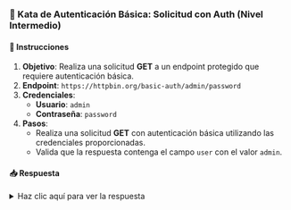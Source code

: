 ### **🔐 Kata de Autenticación Básica: Solicitud con Auth (Nivel Intermedio)**

#### 📑 Instrucciones

1. **Objetivo**: Realiza una solicitud **GET** a un endpoint protegido que requiere autenticación básica.
2. **Endpoint**: `https://httpbin.org/basic-auth/admin/password`
3. **Credenciales**:
   - **Usuario**: `admin`
   - **Contraseña**: `password`
4. **Pasos**:
   - Realiza una solicitud **GET** con autenticación básica utilizando las credenciales proporcionadas.
   - Valida que la respuesta contenga el campo `user` con el valor `admin`.

#### 📥 Respuesta

<details>
  <summary>Haz clic aquí para ver la respuesta</summary>

```gherkin
Feature: Solicitud con autenticación básica

  Scenario: Acceder a la API con autenticación básica
    Given url 'https://httpbin.org/basic-auth/admin/password'
    And header Authorization = 'Basic YWRtaW46cGFzc3dvcmQ='
    When method get
    Then status 200
    And match response.user == 'admin'
```

</details>